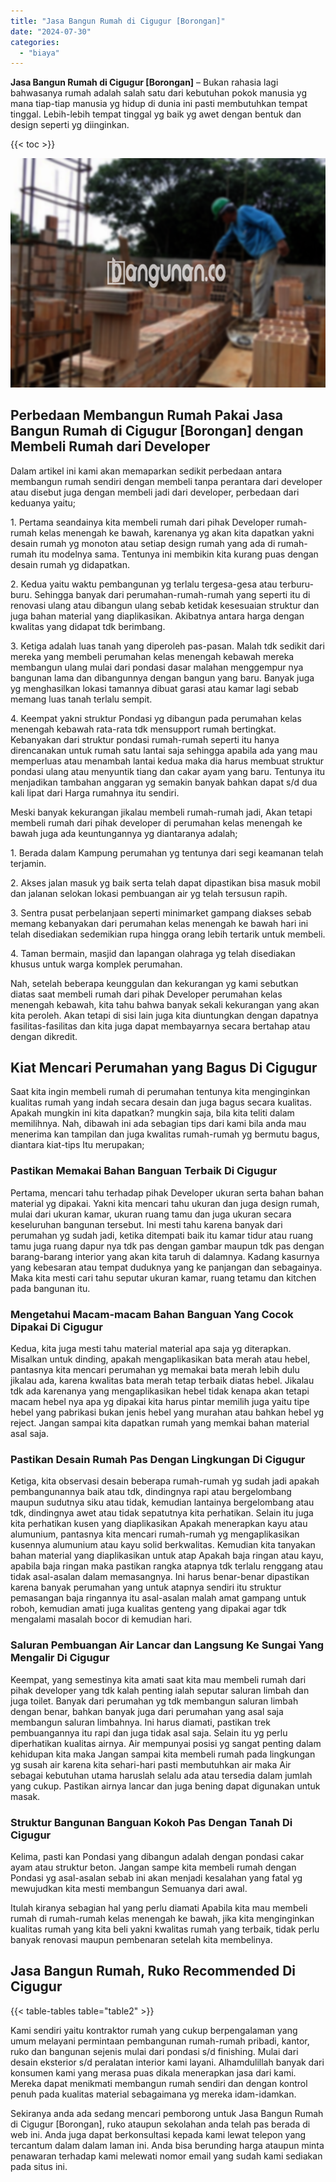 ```yaml
---
title: "Jasa Bangun Rumah di Cigugur [Borongan]"
date: "2024-07-30"
categories: 
  - "biaya"
---
```


**Jasa Bangun Rumah di Cigugur \[Borongan\]** – Bukan rahasia lagi bahwasanya rumah adalah salah satu dari kebutuhan pokok manusia yg mana tiap-tiap manusia yg hidup di dunia ini pasti membutuhkan tempat tinggal. Lebih-lebih tempat tinggal yg baik yg awet dengan bentuk dan design seperti yg diinginkan.

{{< toc >}}

![Jasa Bangun Rumah di Cigugur [Borongan]](/images/borong-bangunan-12.png)

## Perbedaan Membangun Rumah Pakai Jasa Bangun Rumah di Cigugur \[Borongan\] dengan Membeli Rumah dari Developer

Dalam artikel ini kami akan memaparkan sedikit perbedaan antara membangun rumah sendiri dengan membeli tanpa perantara dari developer atau disebut juga dengan membeli jadi dari developer, perbedaan dari keduanya yaitu;

1\. Pertama seandainya kita membeli rumah dari pihak Developer rumah-rumah kelas menengah ke bawah, karenanya yg akan kita dapatkan yakni desain rumah yg monoton atau setiap design rumah yang ada di rumah-rumah itu modelnya sama. Tentunya ini membikin kita kurang puas dengan desain rumah yg didapatkan.

2\. Kedua yaitu waktu pembangunan yg terlalu tergesa-gesa atau terburu-buru. Sehingga banyak dari perumahan-rumah-rumah yang seperti itu di renovasi ulang atau dibangun ulang sebab ketidak kesesuaian struktur dan juga bahan material yang diaplikasikan. Akibatnya antara harga dengan kwalitas yang didapat tdk berimbang.

3\. Ketiga adalah luas tanah yang diperoleh pas-pasan. Malah tdk sedikit dari mereka yang membeli perumahan kelas menengah kebawah mereka membangun ulang mulai dari pondasi dasar malahan menggempur nya bangunan lama dan dibangunnya dengan bangun yang baru. Banyak juga yg menghasilkan lokasi tamannya dibuat garasi atau kamar lagi sebab memang luas tanah terlalu sempit.

4\. Keempat yakni struktur Pondasi yg dibangun pada perumahan kelas menengah kebawah rata-rata tdk mensupport rumah bertingkat. Kebanyakan dari struktur pondasi rumah-rumah seperti itu hanya direncanakan untuk rumah satu lantai saja sehingga apabila ada yang mau memperluas atau menambah lantai kedua maka dia harus membuat struktur pondasi ulang atau menyuntik tiang dan cakar ayam yang baru. Tentunya itu menjadikan tambahan anggaran yg semakin banyak bahkan dapat s/d dua kali lipat dari Harga rumahnya itu sendiri.

Meski banyak kekurangan jikalau membeli rumah-rumah jadi, Akan tetapi membeli rumah dari pihak developer di perumahan kelas menengah ke bawah juga ada keuntungannya yg diantaranya adalah;

1\. Berada dalam Kampung perumahan yg tentunya dari segi keamanan telah terjamin.

2\. Akses jalan masuk yg baik serta telah dapat dipastikan bisa masuk mobil dan jalanan selokan lokasi pembuangan air yg telah tersusun rapih.

3\. Sentra pusat perbelanjaan seperti minimarket gampang diakses sebab memang kebanyakan dari perumahan kelas menengah ke bawah hari ini telah disediakan sedemikian rupa hingga orang lebih tertarik untuk membeli.

4\. Taman bermain, masjid dan lapangan olahraga yg telah disediakan khusus untuk warga komplek perumahan.

Nah, setelah beberapa keunggulan dan kekurangan yg kami sebutkan diatas saat membeli rumah dari pihak Developer perumahan kelas menengah kebawah, kita tahu bahwa banyak sekali kekurangan yang akan kita peroleh. Akan tetapi di sisi lain juga kita diuntungkan dengan dapatnya fasilitas-fasilitas dan kita juga dapat membayarnya secara bertahap atau dengan dikredit.

## Kiat Mencari Perumahan yang Bagus Di Cigugur

Saat kita ingin membeli rumah di perumahan tentunya kita menginginkan kualitas rumah yang indah secara desain dan juga bagus secara kualitas. Apakah mungkin ini kita dapatkan? mungkin saja, bila kita teliti dalam memilihnya. Nah, dibawah ini ada sebagian tips dari kami bila anda mau menerima kan tampilan dan juga kwalitas rumah-rumah yg bermutu bagus, diantara kiat-tips Itu merupakan;

### Pastikan Memakai Bahan Banguan Terbaik Di Cigugur

Pertama, mencari tahu terhadap pihak Developer ukuran serta bahan bahan material yg dipakai. Yakni kita mencari tahu ukuran dan juga design rumah, mulai dari ukuran kamar, ukuran ruang tamu dan juga ukuran secara keseluruhan bangunan tersebut. Ini mesti tahu karena banyak dari perumahan yg sudah jadi, ketika ditempati baik itu kamar tidur atau ruang tamu juga ruang dapur nya tdk pas dengan gambar maupun tdk pas dengan barang-barang interior yang akan kita taruh di dalamnya. Kadang kasurnya yang kebesaran atau tempat duduknya yang ke panjangan dan sebagainya. Maka kita mesti cari tahu seputar ukuran kamar, ruang tetamu dan kitchen pada bangunan itu.

### Mengetahui Macam-macam Bahan Banguan Yang Cocok Dipakai Di Cigugur

Kedua, kita juga mesti tahu material material apa saja yg diterapkan. Misalkan untuk dinding, apakah mengaplikasikan bata merah atau hebel, pantasnya kita mencari perumahan yg memakai bata merah lebih dulu jikalau ada, karena kwalitas bata merah tetap terbaik diatas hebel. Jikalau tdk ada karenanya yang mengaplikasikan hebel tidak kenapa akan tetapi macam hebel nya apa yg dipakai kita harus pintar memilih juga yaitu tipe hebel yang pabrikasi bukan jenis hebel yang murahan atau bahkan hebel yg reject. Jangan sampai kita dapatkan rumah yang memkai bahan material asal saja.

### Pastikan Desain Rumah Pas Dengan Lingkungan Di Cigugur

Ketiga, kita observasi desain beberapa rumah-rumah yg sudah jadi apakah pembangunannya baik atau tdk, dindingnya rapi atau bergelombang maupun sudutnya siku atau tidak, kemudian lantainya bergelombang atau tdk, dindingnya awet atau tidak sepatutnya kita perhatikan. Selain itu juga kita perhatikan kusen yang diaplikasikan Apakah menerapkan kayu atau alumunium, pantasnya kita mencari rumah-rumah yg mengaplikasikan kusennya alumunium atau kayu solid berkwalitas. Kemudian kita tanyakan bahan material yang diaplikasikan untuk atap Apakah baja ringan atau kayu, apabila baja ringan maka pastikan rangka atapnya tdk terlalu renggang atau tidak asal-asalan dalam memasangnya. Ini harus benar-benar dipastikan karena banyak perumahan yang untuk atapnya sendiri itu struktur pemasangan baja ringannya itu asal-asalan malah amat gampang untuk roboh, kemudian amati juga kualitas genteng yang dipakai agar tdk mengalami masalah bocor di kemudian hari.

### Saluran Pembuangan Air Lancar dan Langsung Ke Sungai Yang Mengalir Di Cigugur

Keempat, yang semestinya kita amati saat kita mau membeli rumah dari pihak developer yang tdk kalah penting ialah seputar saluran limbah dan juga toilet. Banyak dari perumahan yg tdk membangun saluran limbah dengan benar, bahkan banyak juga dari perumahan yang asal saja membangun saluran limbahnya. Ini harus diamati, pastikan trek pembuangannya itu rapi dan juga tidak asal saja. Selain itu yg perlu diperhatikan kualitas airnya. Air mempunyai posisi yg sangat penting dalam kehidupan kita maka Jangan sampai kita membeli rumah pada lingkungan yg susah air karena kita sehari-hari pasti membutuhkan air maka Air sebagai kebutuhan utama haruslah selalu ada atau tersedia dalam jumlah yang cukup. Pastikan airnya lancar dan juga bening dapat digunakan untuk masak.

### Struktur Bangunan Banguan Kokoh Pas Dengan Tanah Di Cigugur

Kelima, pasti kan Pondasi yang dibangun adalah dengan pondasi cakar ayam atau struktur beton. Jangan sampe kita membeli rumah dengan Pondasi yg asal-asalan sebab ini akan menjadi kesalahan yang fatal yg mewujudkan kita mesti membangun Semuanya dari awal.

Itulah kiranya sebagian hal yang perlu diamati Apabila kita mau membeli rumah di rumah-rumah kelas menengah ke bawah, jika kita menginginkan kualitas rumah yang kita beli yakni kwalitas rumah yang terbaik, tidak perlu banyak renovasi maupun pembenaran setelah kita membelinya.

## Jasa Bangun Rumah, Ruko Recommended Di Cigugur

{{< table-tables table="table2" >}}

Kami sendiri yaitu kontraktor rumah yang cukup berpengalaman yang umum melayani permintaan pembangunan rumah-rumah pribadi, kantor, ruko dan bangunan sejenis mulai dari pondasi s/d finishing. Mulai dari desain eksterior s/d peralatan interior kami layani. Alhamdulillah banyak dari konsumen kami yang merasa puas dikala menerapkan jasa dari kami. Mereka dapat menikmati membangun rumah sendiri dan dengan kontrol penuh pada kualitas material sebagaimana yg mereka idam-idamkan.

Sekiranya anda ada sedang mencari pemborong untuk Jasa Bangun Rumah di Cigugur \[Borongan\], ruko ataupun sekolahan anda telah pas berada di web ini. Anda juga dapat berkonsultasi kepada kami lewat telepon yang tercantum dalam dalam laman ini. Anda bisa berunding harga ataupun minta penawaran terhadap kami melewati nomor email yang sudah kami sediakan pada situs ini.
